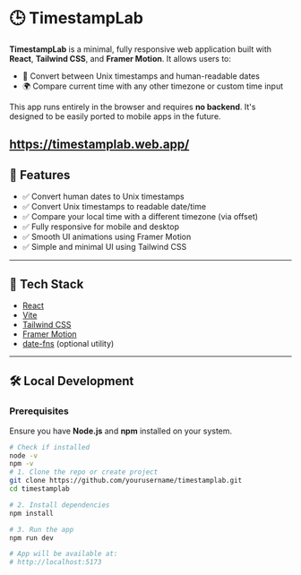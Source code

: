 # 🕒 TimestampLab

**TimestampLab** is a minimal, fully responsive web application built with **React**, **Tailwind CSS**, and **Framer Motion**. It allows users to:

- 🔁 Convert between Unix timestamps and human-readable dates
- 🌍 Compare current time with any other timezone or custom time input

This app runs entirely in the browser and requires **no backend**. It's designed to be easily ported to mobile apps in the future.

https://timestamplab.web.app/
---


## 🚀 Features

- ✅ Convert human dates to Unix timestamps
- ✅ Convert Unix timestamps to readable date/time
- ✅ Compare your local time with a different timezone (via offset)
- ✅ Fully responsive for mobile and desktop
- ✅ Smooth UI animations using Framer Motion
- ✅ Simple and minimal UI using Tailwind CSS

---

## 🧱 Tech Stack

- [React](https://reactjs.org/)
- [Vite](https://vitejs.dev/)
- [Tailwind CSS](https://tailwindcss.com/)
- [Framer Motion](https://www.framer.com/motion/)
- [date-fns](https://date-fns.org/) (optional utility)

---

## 🛠️ Local Development

### Prerequisites

Ensure you have **Node.js** and **npm** installed on your system.

```bash
# Check if installed
node -v
npm -v
# 1. Clone the repo or create project
git clone https://github.com/yourusername/timestamplab.git
cd timestamplab

# 2. Install dependencies
npm install

# 3. Run the app
npm run dev

# App will be available at:
# http://localhost:5173

